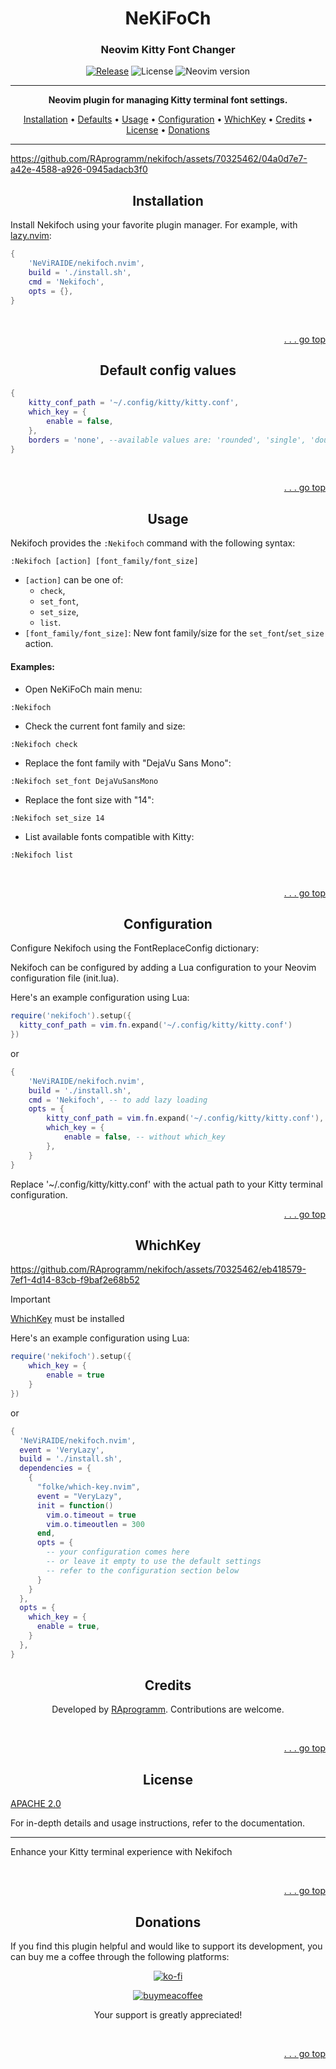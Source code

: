 <h1 align="center" id='top'>NeKiFoCh</h1>
<h3 align="center">Neovim Kitty Font Changer</h3>

<div align="center">

[![Release](https://github.com/NeViRAIDE/nekifoch.nvim/actions/workflows/release.yml/badge.svg)](https://github.com/NeViRAIDE/nekifoch.nvim/actions/workflows/ci.yml)
![License](https://img.shields.io/github/license/NeViRAIDE/nekifoch.nvim)
![Neovim version](https://img.shields.io/badge/Neovim-0.10-57A143?logo=neovim)

</div>

<hr>

<p align="center">
  <strong>Neovim plugin for managing Kitty terminal font settings.</strong>
</p>

<p align="center">
  <a href="#installation">Installation</a> •
  <a href="#defaults">Defaults</a> •
  <a href="#usage">Usage</a> •
  <a href="#configuration">Configuration</a> •
  <a href="#whichkey">WhichKey</a> •
  <a href="#credits">Credits</a> •
  <a href="#license">License</a> •
  <a href="#donations">Donations</a>
</p>

---

https://github.com/RAprogramm/nekifoch/assets/70325462/04a0d7e7-a42e-4588-a926-0945adacb3f0

<div align="center">

## Installation

</div>

Install Nekifoch using your favorite plugin manager. For example, with [lazy.nvim](https://github.com/folke/lazy.nvim):

```lua
{
    'NeViRAIDE/nekifoch.nvim',
    build = './install.sh',
    cmd = 'Nekifoch',
    opts = {},
}
```

<br>
<p align="right">
  <a href="#top">. . . go top</a>
</p>

<h2 align=center id='defaults'>Default config values</h2>

```lua
{
    kitty_conf_path = '~/.config/kitty/kitty.conf',
    which_key = {
        enable = false,
    },
    borders = 'none', --available values are: 'rounded', 'single', 'double', 'shadow', 'solid', 'none'
}
```
<br>
<p align="right">
  <a href="#top">. . . go top</a>
</p>

<div align="center">

## Usage

</div>

Nekifoch provides the `:Nekifoch` command with the following syntax:

```vim
:Nekifoch [action] [font_family/font_size]
```

- `[action]` can be one of:
  - `check`,
  - `set_font`,
  - `set_size`,
  - `list`.
- `[font_family/font_size]`: New font family/size for the `set_font`/`set_size` action.

#### Examples:

- Open NeKiFoCh main menu:

```vim
:Nekifoch
```

- Check the current font family and size:

```vim
:Nekifoch check
```

- Replace the font family with "DejaVu Sans Mono":

```vim
:Nekifoch set_font DejaVuSansMono
```

- Replace the font size with "14":

```vim
:Nekifoch set_size 14
```

- List available fonts compatible with Kitty:

```vim
:Nekifoch list
```

<br>
<p align="right">
  <a href="#top">. . . go top</a>
</p>

<div align="center">

## Configuration

</div>

Configure Nekifoch using the FontReplaceConfig dictionary:

Nekifoch can be configured by adding a Lua configuration to your Neovim configuration file (init.lua).

Here's an example configuration using Lua:

```lua
require('nekifoch').setup({
  kitty_conf_path = vim.fn.expand('~/.config/kitty/kitty.conf')
})
```

or

```lua
{
    'NeViRAIDE/nekifoch.nvim',
    build = './install.sh',
    cmd = 'Nekifoch', -- to add lazy loading
    opts = {
        kitty_conf_path = vim.fn.expand('~/.config/kitty/kitty.conf'), -- your kitty config path
        which_key = {
            enable = false, -- without which_key
        },
    }
}
```

Replace '~/.config/kitty/kitty.conf' with the actual path to your Kitty terminal configuration.
<br>
<p align="right">
  <a href="#top">. . . go top</a>
</p>

<div align="center">

<h2 id='whichkey'>WhichKey</h2>

</div>


https://github.com/RAprogramm/nekifoch/assets/70325462/eb418579-7ef1-4d14-83cb-f9baf2e68b52



> [!IMPORTANT]
> [WhichKey](https://github.com/folke/which-key.nvim) must be installed

Here's an example configuration using Lua:

```lua
require('nekifoch').setup({
    which_key = {
        enable = true
    }
})
```

or

```lua
{
  'NeViRAIDE/nekifoch.nvim',
  event = 'VeryLazy',
  build = './install.sh',
  dependencies = {
    {
      "folke/which-key.nvim",
      event = "VeryLazy",
      init = function()
        vim.o.timeout = true
        vim.o.timeoutlen = 300
      end,
      opts = {
        -- your configuration comes here
        -- or leave it empty to use the default settings
        -- refer to the configuration section below
      }
    }
  },
  opts = {
    which_key = {
      enable = true,
    }
  },
}
```

<div align="center">

## Credits

Developed by [RAprogramm](https://github.com/RAprogramm). Contributions are welcome.

</div>
<br>
<p align="right">
  <a href="#top">. . . go top</a>
</p>

<div align="center">

## License

</div>

[APACHE 2.0](https://github.com/NeViRAIDE/nekifoch.nvim/blob/main/LICENSE)

For in-depth details and usage instructions, refer to the documentation.

<hr>

Enhance your Kitty terminal experience with Nekifoch

<br>
<p align="right">
  <a href="#top">. . . go top</a>
</p>


<div align="center">

## Donations

</div>

If you find this plugin helpful and would like to support its development, you can buy me a coffee through the following platforms:


<div align="center">

[![ko-fi](https://www.ko-fi.com/img/githubbutton_sm.svg)](https://ko-fi.com/rozanov)

[![buymeacoffee](https://img.buymeacoffee.com/button-api/?username=YOUR_BMC_USERNAME&button_colour=FFDD00&font_colour=000000&font_family=Cookie&outline_colour=000000)](https://www.buymeacoffee.com/raprogramm)

Your support is greatly appreciated!

</div>

<br>
<p align="right">
  <a href="#top">. . . go top</a>
</p>
